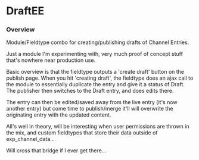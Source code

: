 # DraftEE

### Overview

Module/Fieldtype combo for creating/publishing drafts of Channel Entries.

Just a module I'm experimenting with, very much proof of concept stuff that's nowhere near production use.

Basic overview is that the fieldtype outputs a 'create draft' button on the publish page. When you hit 'creating draft', the fieldtype does an ajax call to the module to essentially duplicate the entry and give it a status of Draft. The publisher then switches to the Draft entry, and does edits there.

The entry can then be edited/saved away from the live entry (it's now another entry) but come time to publish/merge it'll will overwrite the originating entry with the updated content.

All's well in theory, will be interesting when user permissions are thrown in the mix, and custom fieldtypes that store their data outside of exp_channel_data...

Will cross that bridge if I ever get there...